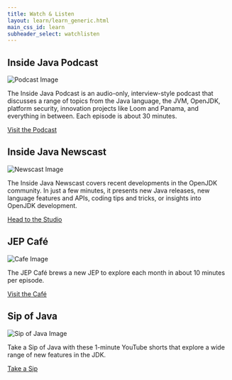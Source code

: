 ```yaml
---
title: Watch & Listen
layout: learn/learn_generic.html
main_css_id: learn
subheader_select: watchlisten
---
```


## Inside Java Podcast

![Podcast Image](/assets/images/watchlisten/podcast.png)

The Inside Java Podcast is an audio-only, interview-style podcast that discusses a range of topics from the Java language, the JVM, OpenJDK, platform security, innovation projects like Loom and Panama, and everything in between. Each episode is about 30 minutes.

<a href="https://inside.java/podcast/" class="btn btn-success" id="primary-button">Visit the Podcast</a>


## Inside Java Newscast

![Newscast Image](/assets/images/watchlisten/newscast.jpg)

The Inside Java Newscast covers recent developments in the OpenJDK community. In just a few minutes, it presents new Java releases, new language features and APIs, coding tips and tricks, or insights into OpenJDK development.

<a href="https://inside.java/newscast" class="btn btn-success" id="primary-button">Head to the Studio</a>

## JEP Café

![Cafe Image](/assets/images/watchlisten/cafe.png)

The JEP Café brews a new JEP to explore each month in about 10 minutes per episode.

<a href="https://inside.java/jepcafe" class="btn btn-success" id="primary-button">Visit the Café</a>

## Sip of Java

![Sip of Java Image](/assets/images/watchlisten/sip.png)

Take a Sip of Java with these 1-minute YouTube shorts that explore a wide range of new features in the JDK.

<a href="https://inside.java/sip/" class="btn btn-success" id="primary-button">Take a Sip</a>

